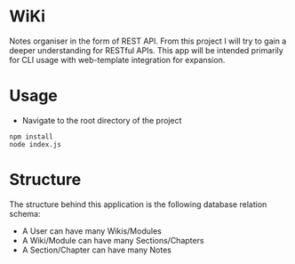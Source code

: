 # WiKi

Notes organiser in the form of REST API.
From this project I will try to gain a deeper understanding for RESTful APIs.
This app will be intended primarily for CLI usage with web-template integration for expansion.

# Usage
* Navigate to the root directory of the project
```
npm install
node index.js
```

# Structure
The structure behind this application is the following database relation schema:
* A User can have many Wikis/Modules
* A Wiki/Module can have many Sections/Chapters
* A Section/Chapter can have many Notes